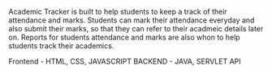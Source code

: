 Academic Tracker is built to help students to keep a track of their attendance and marks. Students can mark their attendance everyday and also submit their marks, so that they can refer to their acadmeic details later on. Reports for students attendance and marks are also whon to help students track their academics.

Frontend - HTML, CSS, JAVASCRIPT
BACKEND - JAVA, SERVLET API
